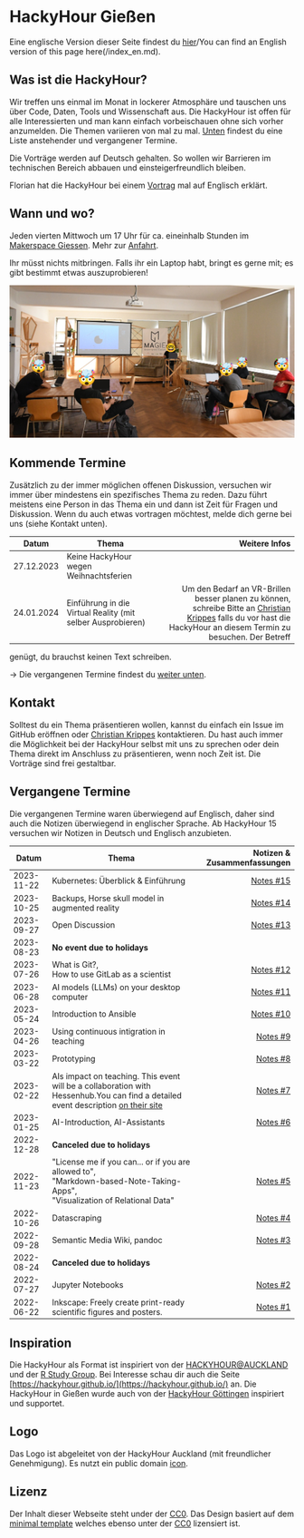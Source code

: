 # HackyHour Gießen
 
Eine englische Version dieser Seite findest du [hier](/index_en.md)/You can find an English version of this page here(/index_en.md).

## Was ist die HackyHour?
Wir treffen uns einmal im Monat in lockerer Atmosphäre und tauschen uns über Code, Daten, Tools und Wissenschaft aus. Die HackyHour ist offen für alle Interessierten und man kann einfach vorbeischauen ohne sich vorher anzumelden. Die Themen variieren von mal zu mal. [Unten](#kommende-termine) findest du eine Liste anstehender und vergangener Termine.
 
Die Vorträge werden auf Deutsch gehalten. So wollen wir Barrieren im technischen Bereich abbauen und einsteigerfreundlich bleiben.

Florian hat die HackyHour bei einem [Vortrag][coffee] mal auf Englisch erklärt.
 
[coffee]:https://youtu.be/nV1UqTOsesw

## Wann und wo?
Jeden vierten Mittwoch um 17 Uhr für ca. eineinhalb Stunden im [Makerspace Giessen](https://makerspace-giessen.de/). Mehr zur [Anfahrt](https://makerspace-giessen.de/allgemeines/#anfahrt).
 
Ihr müsst nichts mitbringen. Falls ihr ein Laptop habt, bringt es gerne mit; es gibt bestimmt etwas auszuprobieren!
 
![HackyHour #1](/assets/img/HackyHour-1.jpg)
 
 
## Kommende Termine

Zusätzlich zu der immer möglichen offenen Diskussion, versuchen wir immer über mindestens ein spezifisches Thema zu reden. Dazu führt meistens eine Person in das Thema ein und dann ist Zeit für Fragen und Diskussion. Wenn du auch etwas vortragen möchtest, melde dich gerne bei uns (siehe Kontakt unten).
 
| Datum | Thema | Weitere Infos |
| ---------- | ------------| ----------:|
| 27.12.2023 | Keine HackyHour wegen Weihnachtsferien |
| 24.01.2024 | Einführung in die Virtual Reality (mit selber Ausprobieren) | Um den Bedarf an VR-Brillen besser planen zu können, schreibe Bitte an <a href="mailto:hristian.krippes@bibsys.uni-giessen.de?subject=Ich komme zur HackyHour am 24.01.2024">Christian Krippes</a> falls du vor hast die HackyHour an diesem Termin zu besuchen. Der Betreff
genügt, du brauchst keinen Text schreiben.

-> Die vergangenen Termine findest du [weiter unten](#vergangene-termine).
 
## Kontakt

Solltest du ein Thema präsentieren wollen, kannst du einfach ein Issue im GitHub eröffnen oder [Christian Krippes](mailto:christian.krippes@bibsys.uni-giessen.de) kontaktieren. Du hast auch immer die Möglichkeit bei der HackyHour selbst mit uns zu sprechen oder dein Thema direkt im Anschluss zu präsentieren, wenn noch Zeit ist. Die Vorträge sind frei gestaltbar.

## Vergangene Termine

Die vergangenen Termine waren überwiegend auf Englisch, daher sind auch 
die Notizen überwiegend in englischer Sprache. Ab HackyHour 15 versuchen
wir Notizen in Deutsch und Englisch anzubieten.

| Datum | Thema | Notizen & Zusammenfassungen |
| ---------- |--------------| ----------:|
| 2023-11-22 | Kubernetes: Überblick & Einführung |[Notes #15](/notes/2023-11-22-HackyHour-15.md)
| 2023-10-25 | Backups, Horse skull model in augmented reality|[Notes #14](/notes/2023-10-25-HackyHour-14.md)|
| 2023-09-27 | Open Discussion |[Notes #13](/notes/2023-09-27-HackyHour-13.md)|
| 2023-08-23 | **No event due to holidays**||
| 2023-07-26 | What is Git?,<br> How to use GitLab as a scientist| [Notes #12](/notes/2023-07-26-HackyHour-12.md)
| 2023-06-28 | AI models (LLMs) on your desktop computer | [Notes #11](/notes/2023-06-28-HackyHour-11.md)
| 2023-05-24 | Introduction to Ansible | [Notes #10](/notes/2023-05-24-HackyHour-10.md)
| 2023-04-26 | Using continuous intigration in teaching | [Notes #9](/notes/2023-04-26-HackyHour-9.md)
| 2023-03-22 | Prototyping | [Notes #8](/notes/2023-03-22-HackyHour-8.md)
| 2023-02-22 | AIs impact on teaching. This event will be a collaboration with Hessenhub.You can find a detailed event description [on their site][hessenhub] | [Notes #7](/notes/2023-02-22-HackyHour-7.md)|
| 2023-01-25 | AI-Introduction, AI-Assistants | [Notes #6](/notes/2023-01-25-HackyHour-6.md)|
| 2022-12-28 | **Canceled due to holidays**||
| 2022-11-23 | "License me if you can... or if you are allowed to", <br>"Markdown-based-Note-Taking-Apps",<br>"Visualization of Relational Data" | [Notes #5](/notes/2022-11-23-HackyHour-5.md)|
| 2022-10-26 | Datascraping | [Notes #4](/notes/2022-10-26-HackyHour-4.md)|
| 2022-09-28 | Semantic Media Wiki, pandoc |[Notes #3](/notes/2022-09-28-HackyHour-3.md)|
| 2022-08-24 | **Canceled due to holidays**||
| 2022-07-27 | Jupyter Notebooks | [Notes #2](/notes/2022-07-27-HackyHour-2.md)|
| 2022-06-22 | Inkscape: Freely create print-ready scientific figures and posters. | [Notes #1](/notes/2022-06-22-HackyHour-1.md) |

[hessenhub]:https://www.uni-giessen.de/de/fbz/zentren/zfbk/hessenhub/news/ki_hochschullehre

## Inspiration

Die HackyHour als Format ist inspiriert von der [HACKYHOUR@AUCKLAND](https://uoa-eresearch.github.io/HackyHour/) und der [R Study Group](http://minisciencegirl.github.io/studyGroup/). Bei Interesse schau dir auch die Seite [https://hackyhour.github.io/](https://hackyhour.github.io/) an.
Die HackyHour in Gießen wurde auch von der [HackyHour Göttingen](https://hackyhour.github.io/Goettingen/) inspiriert und supportet.
 
## Logo

Das Logo ist abgeleitet von der HackyHour Auckland (mit freundlicher Genehmigung).
Es nutzt ein public domain <a href="https://thenounproject.com/search/?q=hackathon&i=6324">icon</a>.

## Lizenz

Der Inhalt dieser Webseite steht under der [CC0](LICENSE).
Das Design basiert auf dem [minimal template](https://github.com/pages-themes/minimal) welches ebenso unter der [CC0](https://creativecommons.org/publicdomain/zero/1.0/legalcode) lizensiert ist.
